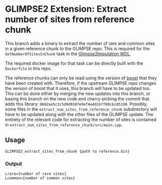 # GLIMPSE2 Extension: Extract number of sites from reference chunk

This branch adds a binary to extract the number of rare and common sites in a given reference chunk to the GLIMPSE repo. This is required for the `GetNumberOfSitesInChunk` task in the [Glimpse2Imputation WDL](https://github.com/broadinstitute/palantir-workflows/tree/main/GlimpseImputationPipeline).

The required docker image for that task can be directly built with the `Dockerfile` in this repo.

The reference chunks can only be read using the version of [boost](https://www.boost.org/) that they have been created with. Therefore, if the upstream GLIMPSE repo changes the version of boost that it uses, this branch will have to be updated too. This can be done either by merging the new updates into this branch, or basing this branch on the new code and cherry-picking the commit that adds this library: `0692ae5c3c5d9d0107e9ef4e4d1b7f80cbc85190`. Possibly, some files in the `extract_num_sites_from_reference_chunk` subdirectory will have to be updated along with the other files of the GLIMPSE update. The entirety of the relevant code for extracting the number of sites is contained in `extract_num_sites_from_reference_chunk/src/main.cpp`.

## Usage
```
GLIMPSE2_extract_sites_from_chunk {path to reference.bin}
```

### Output
```
Lrare={number of rare sites}
Lcommon={number of common sites}
```